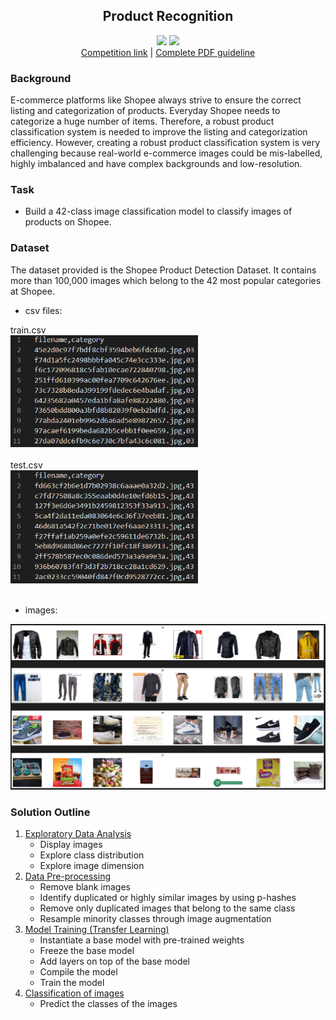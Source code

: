 <div align="center">
  <h2 align="center">Product Recognition</h2>
  <img src="https://img.shields.io/badge/Image%20Classification-orange"/>
  <img src="https://img.shields.io/badge/Transfer%20Learning-success"/>
  <br>
  <a href="https://www.kaggle.com/c/shopee-product-detection-student">Competition link</a> | 
  <a href="Guidelines.pdf">Complete PDF guideline</a>
</div>

<h3>Background</h3>
E-commerce platforms like Shopee always strive to ensure the correct listing and categorization of products. Everyday Shopee needs to categorize a huge number of items. Therefore, a robust product classification system is needed to improve the listing and categorization efficiency. However, creating a robust product classification system is very challenging because real-world e-commerce images could be mis-labelled, highly imbalanced and have complex backgrounds and low-resolution.

<h3>Task</h3>

<ul>
<li>Build a 42-class image classification model to classify images of products on Shopee.
</li>
</ul>

<h3>Dataset</h3>

The dataset provided is the Shopee Product Detection Dataset. It contains more than 100,000 images which belong to the 42 most popular categories at Shopee.

* csv files:
<div align="left">
  train.csv
  <br><img src="images/train.png" alt="train" width="300">
</div>
<br>
<div align="left">
  test.csv
  <br><img src="images/test.png" alt="test" width="300">
</div>
<br>

* images:
<div align="left">
  <img src="images/images.png" alt="images">
</div>

<h3>Solution Outline</h3>

<ol>
    <li>
      <a href="ExploratoryDataAnalysis.ipynb">Exploratory Data Analysis</a>
      <ul>
        <li>Display images</li>
        <li>Explore class distribution</li>
        <li>Explore image dimension</li>
      </ul>
    </li>
    <li>
      <a href="Preprocessing.ipynb">Data Pre-processing</a>
      <ul>
        <li>Remove blank images</li>
        <li>Identify duplicated or highly similar images by using p-hashes</li>
        <li>Remove only duplicated images that belong to the same class</li>
        <li>Resample minority classes through image augmentation</li>
      </ul>
    </li>
      <li>
      <a href="Training.ipynb">Model Training (Transfer Learning)</a>
      <ul>
        <li>Instantiate a base model with pre-trained weights</li>
        <li>Freeze the base model</li>
        <li>Add layers on top of the base model</li>
        <li>Compile the model</li>
        <li>Train the model</li>
      </ul>
    </li>
    <li>
      <a href="Classification.ipynb">Classification of images</a>
      <ul>
        <li>Predict the classes of the images</li>
      </ul>
    </li>
</ol>
